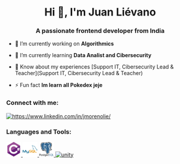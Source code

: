 <h1 align="center">Hi 👋, I'm Juan Liévano</h1>
<h3 align="center">A passionate frontend developer from India</h3>

- 🔭 I’m currently working on **Algorithmics**

- 🌱 I’m currently learning **Data Analist and Cibersecurity**

- 📄 Know about my experiences [Support IT, Cibersecurity Lead & Teacher](Support IT, Cibersecurity Lead & Teacher)

- ⚡ Fun fact **Im learn all Pokedex jeje**

<h3 align="left">Connect with me:</h3>
<p align="left">
<a href="https://linkedin.com/in/https://www.linkedin.com/in/jmorenolie/" target="blank"><img align="center" src="https://raw.githubusercontent.com/rahuldkjain/github-profile-readme-generator/master/src/images/icons/Social/linked-in-alt.svg" alt="https://www.linkedin.com/in/jmorenolie/" height="30" width="40" /></a>
</p>

<h3 align="left">Languages and Tools:</h3>
<p align="left"> <a href="https://www.w3schools.com/cs/" target="_blank" rel="noreferrer"> <img src="https://raw.githubusercontent.com/devicons/devicon/master/icons/csharp/csharp-original.svg" alt="csharp" width="40" height="40"/> </a> <a href="https://www.mysql.com/" target="_blank" rel="noreferrer"> <img src="https://raw.githubusercontent.com/devicons/devicon/master/icons/mysql/mysql-original-wordmark.svg" alt="mysql" width="40" height="40"/> </a> <a href="https://www.postgresql.org" target="_blank" rel="noreferrer"> <img src="https://raw.githubusercontent.com/devicons/devicon/master/icons/postgresql/postgresql-original-wordmark.svg" alt="postgresql" width="40" height="40"/> </a> <a href="https://unity.com/" target="_blank" rel="noreferrer"> <img src="https://www.vectorlogo.zone/logos/unity3d/unity3d-icon.svg" alt="unity" width="40" height="40"/> </a> </p>
